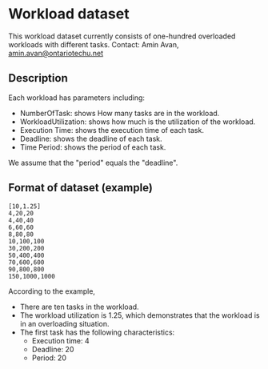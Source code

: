 # Workload dataset

This workload dataset currently consists of one-hundred overloaded workloads with different tasks.
Contact: Amin Avan, amin.avan@ontariotechu.net

## Description
Each workload has parameters including:

* NumberOfTask: shows How many tasks are in the workload. 
* WorkloadUtilization: shows how much is the utilization of the workload.
* Execution Time: shows the execution time of each task.
* Deadline: shows the deadline of each task.
* Time Period: shows the period of each task.

We assume that the "period" equals the "deadline".

## Format of dataset (example)
```
[10,1.25]
4,20,20
4,40,40
6,60,60
8,80,80
10,100,100
30,200,200
50,400,400
70,600,600
90,800,800
150,1000,1000
```
According to the example,
* There are ten tasks in the workload.
* The workload utilization is 1.25, which demonstrates that the workload is in an overloading situation.
* The first task has the following characteristics:
	* Execution time: 4
	* Deadline: 20
	* Period: 20